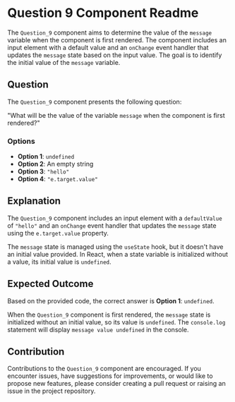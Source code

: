 # Question 9 Component Readme

The `Question_9` component aims to determine the value of the `message` variable when the component is first rendered. The component includes an input element with a default value and an `onChange` event handler that updates the `message` state based on the input value. The goal is to identify the initial value of the `message` variable.

## Question

The `Question_9` component presents the following question:

"What will be the value of the variable `message` when the component is first rendered?"

### Options

- **Option 1**: `undefined`
- **Option 2**: An empty string
- **Option 3**: `"hello"`
- **Option 4**: `"e.target.value"`

## Explanation

The `Question_9` component includes an input element with a `defaultValue` of `"hello"` and an `onChange` event handler that updates the `message` state using the `e.target.value` property.

The `message` state is managed using the `useState` hook, but it doesn't have an initial value provided. In React, when a state variable is initialized without a value, its initial value is `undefined`.

## Expected Outcome

Based on the provided code, the correct answer is **Option 1**: `undefined`.

When the `Question_9` component is first rendered, the `message` state is initialized without an initial value, so its value is `undefined`. The `console.log` statement will display `message value undefined` in the console.

## Contribution

Contributions to the `Question_9` component are encouraged. If you encounter issues, have suggestions for improvements, or would like to propose new features, please consider creating a pull request or raising an issue in the project repository.
